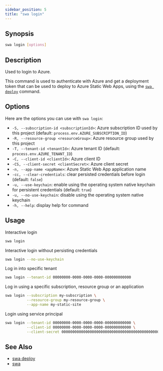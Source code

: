 ```yaml
---
sidebar_position: 5
title: "swa login"
---
```


## Synopsis

```bash
swa login [options]
```

## Description

Used to login to Azure.

This command is used to authenticate with Azure and get a deployment token that can be used to deploy to Azure Static Web Apps, using the [`swa deploy`](./swa-deploy) command.

## Options

Here are the options you can use with `swa login`:

- `-S, --subscription-id <subscriptionId>`: Azure subscription ID used by this project (default: `process.env.AZURE_SUBSCRIPTION_ID`)
- `-R, --resource-group <resourceGroup>`: Azure resource group used by this project
- `-T, --tenant-id <tenantId>`: Azure tenant ID (default: `process.env.AZURE_TENANT_ID`)
- `-C, --client-id <clientId>`: Azure client ID
- `-CS, --client-secret <clientSecret>`: Azure client secret
- `-n, --app-name <appName>`: Azure Static Web App application name
- `-cc, --clear-credentials`: clear persisted credentials before login (default: `false`)
- `-u, --use-keychain`: enable using the operating system native keychain for persistent credentials (default: `true`)
- `-u, --no-use-keychain`: disable using the operating system native keychain
- `-h, --help`: display help for command

## Usage

Interactive login

```bash
swa login
```

Interactive login without persisting credentials

```bash
swa login --no-use-keychain
```

Log in into specific tenant

```bash
swa login --tenant-id 00000000-0000-0000-0000-000000000000
```

Log in using a specific subscription, resource group or an application

```bash
swa login --subscription my-subscription \
          --resource-group my-resource-group \
          --app-name my-static-site
```

Login using service principal

```bash
swa login --tenant-id 00000000-0000-0000-0000-000000000000 \
          --client-id 00000000-0000-0000-0000-000000000000 \
          --client-secret 0000000000000000000000000000000000000000000000000000000000000000
```

## See Also

- [swa deploy](./swa-deploy)
- [swa](./swa)
